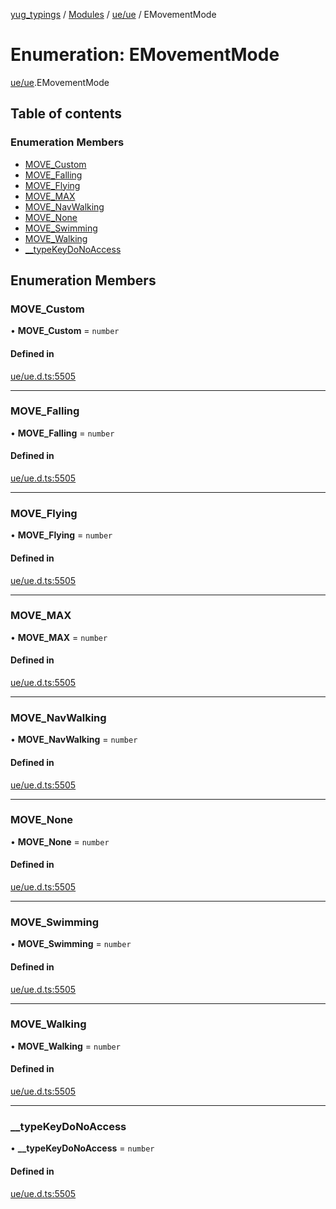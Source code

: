 [yug_typings](../README.md) / [Modules](../modules.md) / [ue/ue](../modules/ue_ue.md) / EMovementMode

# Enumeration: EMovementMode

[ue/ue](../modules/ue_ue.md).EMovementMode

## Table of contents

### Enumeration Members

- [MOVE\_Custom](ue_ue.EMovementMode.md#move_custom)
- [MOVE\_Falling](ue_ue.EMovementMode.md#move_falling)
- [MOVE\_Flying](ue_ue.EMovementMode.md#move_flying)
- [MOVE\_MAX](ue_ue.EMovementMode.md#move_max)
- [MOVE\_NavWalking](ue_ue.EMovementMode.md#move_navwalking)
- [MOVE\_None](ue_ue.EMovementMode.md#move_none)
- [MOVE\_Swimming](ue_ue.EMovementMode.md#move_swimming)
- [MOVE\_Walking](ue_ue.EMovementMode.md#move_walking)
- [\_\_typeKeyDoNoAccess](ue_ue.EMovementMode.md#__typekeydonoaccess)

## Enumeration Members

### MOVE\_Custom

• **MOVE\_Custom** = `number`

#### Defined in

[ue/ue.d.ts:5505](https://github.com/YugMetaverse/yug_typings/blob/b7d9b19/ue/ue.d.ts#L5505)

___

### MOVE\_Falling

• **MOVE\_Falling** = `number`

#### Defined in

[ue/ue.d.ts:5505](https://github.com/YugMetaverse/yug_typings/blob/b7d9b19/ue/ue.d.ts#L5505)

___

### MOVE\_Flying

• **MOVE\_Flying** = `number`

#### Defined in

[ue/ue.d.ts:5505](https://github.com/YugMetaverse/yug_typings/blob/b7d9b19/ue/ue.d.ts#L5505)

___

### MOVE\_MAX

• **MOVE\_MAX** = `number`

#### Defined in

[ue/ue.d.ts:5505](https://github.com/YugMetaverse/yug_typings/blob/b7d9b19/ue/ue.d.ts#L5505)

___

### MOVE\_NavWalking

• **MOVE\_NavWalking** = `number`

#### Defined in

[ue/ue.d.ts:5505](https://github.com/YugMetaverse/yug_typings/blob/b7d9b19/ue/ue.d.ts#L5505)

___

### MOVE\_None

• **MOVE\_None** = `number`

#### Defined in

[ue/ue.d.ts:5505](https://github.com/YugMetaverse/yug_typings/blob/b7d9b19/ue/ue.d.ts#L5505)

___

### MOVE\_Swimming

• **MOVE\_Swimming** = `number`

#### Defined in

[ue/ue.d.ts:5505](https://github.com/YugMetaverse/yug_typings/blob/b7d9b19/ue/ue.d.ts#L5505)

___

### MOVE\_Walking

• **MOVE\_Walking** = `number`

#### Defined in

[ue/ue.d.ts:5505](https://github.com/YugMetaverse/yug_typings/blob/b7d9b19/ue/ue.d.ts#L5505)

___

### \_\_typeKeyDoNoAccess

• **\_\_typeKeyDoNoAccess** = `number`

#### Defined in

[ue/ue.d.ts:5505](https://github.com/YugMetaverse/yug_typings/blob/b7d9b19/ue/ue.d.ts#L5505)
